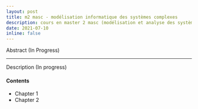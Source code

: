 ```yaml
---
layout: post
title: m2 masc - modélisation informatique des systèmes complexes
description: cours en master 2 masc (modélisation et analyse des systèmes complexes) UFRST Université Le Havre Normandie
date: 2021-07-10
inline: false
---
```


Abstract (In Progress)

***

Description (In progress)

#### Contents
* Chapter 1
* Chapter 2 


